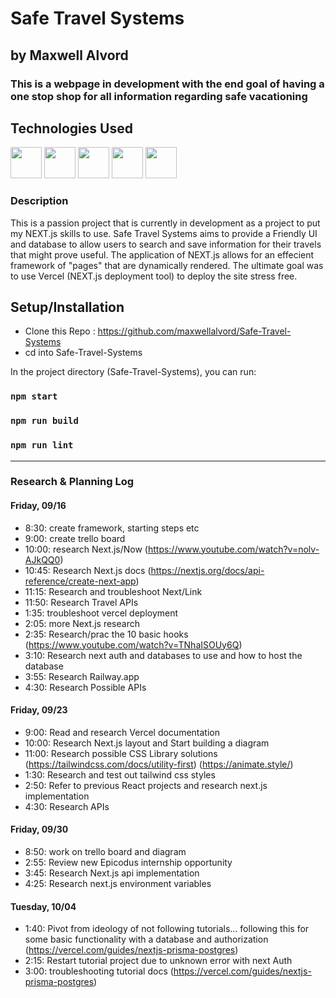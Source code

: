 # Safe Travel Systems

## by Maxwell Alvord

### This is a webpage in development with the end goal of having a one stop shop for all information regarding safe vacationing  

## Technologies Used
<img src="https://cdn.jsdelivr.net/gh/devicons/devicon/icons/html5/html5-original.svg" width="50"/>
<img src="https://cdn.jsdelivr.net/gh/devicons/devicon/icons/javascript/javascript-original.svg" width="50"/>
<img src="https://cdn.jsdelivr.net/gh/devicons/devicon/icons/react/react-original.svg" width="50" />
<img src="https://cdn.jsdelivr.net/gh/devicons/devicon/icons/css3/css3-original.svg" width="50"/>
<img src="https://cdn.jsdelivr.net/gh/devicons/devicon/icons/nextjs/nextjs-original.svg" width="50"/>
          
### Description
This is a passion project that is currently in development as a project to put my NEXT.js skills to use. Safe Travel Systems aims to provide a Friendly UI and database to allow users to search and save information for their travels that might prove useful. The application of NEXT.js allows for an effecient framework of "pages" that are dynamically rendered. The ultimate goal was to use Vercel (NEXT.js deployment tool) to deploy the site stress free. 

## Setup/Installation
* Clone this Repo : <https://github.com/maxwellalvord/Safe-Travel-Systems>
* cd into Safe-Travel-Systems

In the project directory (Safe-Travel-Systems), you can run:

### `npm start`

### `npm run build`

### `npm run lint`

---
### Research & Planning Log
#### Friday, 09/16
* 8:30: create framework, starting steps etc
* 9:00: create trello board
* 10:00: research Next.js/Now (https://www.youtube.com/watch?v=nolv-AJkQQ0)
* 10:45: Research Next.js docs (https://nextjs.org/docs/api-reference/create-next-app)
* 11:15: Research and troubleshoot Next/Link
* 11:50: Research Travel APIs
* 1:35: troubleshoot vercel deployment
* 2:05: more Next.js research
* 2:35: Research/prac the 10 basic hooks (https://www.youtube.com/watch?v=TNhaISOUy6Q)
* 3:10: Research next auth and databases to use and how to host the database
* 3:55: Research Railway.app
* 4:30: Research Possible APIs
#### Friday, 09/23
* 9:00: Read and research Vercel documentation
* 10:00: Research Next.js layout and Start building a diagram
* 11:00: Research possible CSS Library solutions (https://tailwindcss.com/docs/utility-first) (https://animate.style/)
* 1:30: Research and test out tailwind css styles
* 2:50: Refer to previous React projects and research next.js implementation
* 4:30: Research APIs

#### Friday, 09/30
* 8:50: work on trello board and diagram
* 2:55: Review new Epicodus internship opportunity
* 3:45: Research Next.js api implementation
* 4:25: Research next.js environment variables

#### Tuesday, 10/04
* 1:40: Pivot from ideology of not following tutorials... following this for some basic functionality with a database and authorization (https://vercel.com/guides/nextjs-prisma-postgres)
* 2:15: Restart tutorial project due to unknown error with next Auth
* 3:00: troubleshooting tutorial docs (https://vercel.com/guides/nextjs-prisma-postgres)
